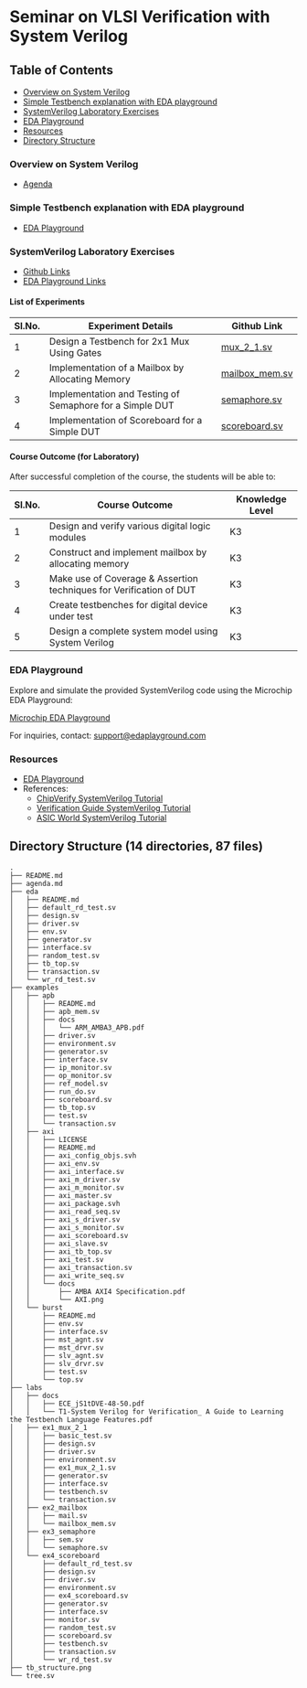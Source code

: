 # Seminar on VLSI Verification with System Verilog

## Table of Contents

- [Overview on System Verilog](#overview-on-system-verilog)
- [Simple Testbench explanation with EDA playground](#simple-testbench-explanation-with-eda-playground)
- [SystemVerilog Laboratory Exercises](#systemverilog-laboratory-exercises)
- [EDA Playground](#eda-playground)
- [Resources](#resources)
- [Directory Structure](#directory-structure)

### Overview on System Verilog 

- [Agenda](https://github.com/johnson-amalraj/asic_dv/blob/master/kcet_seminar_18_apr/labs/agenda.md)

### Simple Testbench explanation with EDA playground 

- [EDA Playground](https://github.com/johnson-amalraj/asic_dv/tree/master/kcet_seminar_18_apr/eda)

### SystemVerilog Laboratory Exercises

- [Github Links](https://github.com/johnson-amalraj/asic_dv/blob/master/kcet_seminar_18_apr/labs)
- [EDA Playground Links](https://www.edaplayground.com/playgrounds/user/647595)

#### List of Experiments

| Sl.No. | Experiment Details                                       | Github Link                                                                                                      |
| ------ | -------------------------------------------------------- | ------------------------------------------------------------------------------------------------                 |
| 1      | Design a Testbench for 2x1 Mux Using Gates               | [mux_2_1.sv](https://github.com/johnson-amalraj/asic_dv/blob/master/kcet_seminar_18_apr/labs/mux_2_1.sv)         |
| 2      | Implementation of a Mailbox by Allocating Memory         | [mailbox_mem.sv](https://github.com/johnson-amalraj/asic_dv/blob/master/kcet_seminar_18_apr/labs/mailbox_mem.sv) |
| 3      | Implementation and Testing of Semaphore for a Simple DUT | [semaphore.sv](https://github.com/johnson-amalraj/asic_dv/blob/master/kcet_seminar_18_apr/labs/semaphore.sv)     |
| 4      | Implementation of Scoreboard for a Simple DUT            | [scoreboard.sv](https://github.com/johnson-amalraj/asic_dv/blob/master/kcet_seminar_18_apr/labs/scoreboard.sv)   |

#### Course Outcome (for Laboratory)

After successful completion of the course, the students will be able to:

| Sl.No. | Course Outcome                                                     | Knowledge Level |
| ------ | ------------------------------------------------------------------ | --------------- |
| 1      | Design and verify various digital logic modules                    | K3              |
| 2      | Construct and implement mailbox by allocating memory               | K3              |
| 3      | Make use of Coverage & Assertion techniques for Verification of DUT| K3              |
| 4      | Create testbenches for digital device under test                   | K3              |
| 5      | Design a complete system model using System Verilog                | K3              |

### EDA Playground

Explore and simulate the provided SystemVerilog code using the Microchip EDA Playground:

[Microchip EDA Playground](https://www.edaplayground.com/confirmRegistration/3e021e16-904b-4c9e-a75a-af11e83d39fd)

For inquiries, contact: support@edaplayground.com

### Resources

- [EDA Playground](https://www.edaplayground.com)
- References:
  - [ChipVerify SystemVerilog Tutorial](https://www.chipverify.com/systemverilog/systemverilog-tutorial)
  - [Verification Guide SystemVerilog Tutorial](https://verificationguide.com/systemverilog/systemverilog-tutorial/)
  - [ASIC World SystemVerilog Tutorial](https://www.asic-world.com/systemverilog/tutorial.html)

## Directory Structure (14 directories, 87 files)

```tree
.
├── README.md
├── agenda.md
├── eda
│   ├── README.md
│   ├── default_rd_test.sv
│   ├── design.sv
│   ├── driver.sv
│   ├── env.sv
│   ├── generator.sv
│   ├── interface.sv
│   ├── random_test.sv
│   ├── tb_top.sv
│   ├── transaction.sv
│   └── wr_rd_test.sv
├── examples
│   ├── apb
│   │   ├── README.md
│   │   ├── apb_mem.sv
│   │   ├── docs
│   │   │   └── ARM_AMBA3_APB.pdf
│   │   ├── driver.sv
│   │   ├── environment.sv
│   │   ├── generator.sv
│   │   ├── interface.sv
│   │   ├── ip_monitor.sv
│   │   ├── op_monitor.sv
│   │   ├── ref_model.sv
│   │   ├── run_do.sv
│   │   ├── scoreboard.sv
│   │   ├── tb_top.sv
│   │   ├── test.sv
│   │   └── transaction.sv
│   ├── axi
│   │   ├── LICENSE
│   │   ├── README.md
│   │   ├── axi_config_objs.svh
│   │   ├── axi_env.sv
│   │   ├── axi_interface.sv
│   │   ├── axi_m_driver.sv
│   │   ├── axi_m_monitor.sv
│   │   ├── axi_master.sv
│   │   ├── axi_package.svh
│   │   ├── axi_read_seq.sv
│   │   ├── axi_s_driver.sv
│   │   ├── axi_s_monitor.sv
│   │   ├── axi_scoreboard.sv
│   │   ├── axi_slave.sv
│   │   ├── axi_tb_top.sv
│   │   ├── axi_test.sv
│   │   ├── axi_transaction.sv
│   │   ├── axi_write_seq.sv
│   │   └── docs
│   │       ├── AMBA AXI4 Specification.pdf
│   │       └── AXI.png
│   └── burst
│       ├── README.md
│       ├── env.sv
│       ├── interface.sv
│       ├── mst_agnt.sv
│       ├── mst_drvr.sv
│       ├── slv_agnt.sv
│       ├── slv_drvr.sv
│       ├── test.sv
│       └── top.sv
├── labs
│   ├── docs
│   │   ├── ECE_jS1tDVE-48-50.pdf
│   │   └── T1-System Verilog for Verification_ A Guide to Learning the Testbench Language Features.pdf
│   ├── ex1_mux_2_1
│   │   ├── basic_test.sv
│   │   ├── design.sv
│   │   ├── driver.sv
│   │   ├── environment.sv
│   │   ├── ex1_mux_2_1.sv
│   │   ├── generator.sv
│   │   ├── interface.sv
│   │   ├── testbench.sv
│   │   └── transaction.sv
│   ├── ex2_mailbox
│   │   ├── mail.sv
│   │   └── mailbox_mem.sv
│   ├── ex3_semaphore
│   │   ├── sem.sv
│   │   └── semaphore.sv
│   └── ex4_scoreboard
│       ├── default_rd_test.sv
│       ├── design.sv
│       ├── driver.sv
│       ├── environment.sv
│       ├── ex4_scoreboard.sv
│       ├── generator.sv
│       ├── interface.sv
│       ├── monitor.sv
│       ├── random_test.sv
│       ├── scoreboard.sv
│       ├── testbench.sv
│       ├── transaction.sv
│       └── wr_rd_test.sv
├── tb_structure.png
└── tree.sv
```

